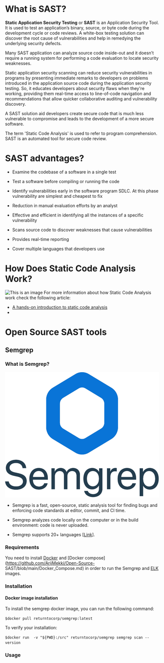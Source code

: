# What is SAST? 

**Static Application Security Testing** or **SAST** is an Application Security Tool. It is used to test an application’s binary, source, or byte code during the development cycle or code reviews. A white-box testing solution can discover the root cause of vulnerabilities and help in remedying the underlying security defects.

Many SAST application can analyze source code inside-out and it doesn’t require a running system for performing a code evaluation to locate security weaknesses.

Static application security scanning can reduce security vulnerabilities in programs by presenting immediate remarks to developers on problems introduced in the application source code during the application security testing. So, it educates developers about security flaws when they're working, providing them real-time access to line-of-code navigation and recommendations that allow quicker collaborative auditing and vulnerability discovery. 

A SAST solution aid developers create secure code that is much less vulnerable to compromise and leads to the development of a more secure software.

The term 'Static Code Analysis' is used to refer to program comprehension. SAST is an automated tool for secure code review.

# SAST advantages?

- Examine the codebase of a software in a single test

- Test a software before compiling or running the code

- Identify vulnerabilities early in the software program SDLC. At this phase vulnerability are simplest and cheapest to fix

- Reduction in manual evaluation efforts by an analyst

- Effective and efficient in identifying all the instances of a specific vulnerability

- Scans source code to discover weaknesses that cause vulnerabilities

- Provides real-time reporting

- Cover multiple languages that developers use

# How Does Static Code Analysis Work?

![This is an image](https://deepsource.io/images/blog/static-analysis-python/pipeline.png)
For more information about how Static Code Analysis work check the following article:
- [A hands-on introduction to static code analysis](https://deepsource.io/blog/introduction-static-code-analysis/)
- 
# Open Source SAST tools

## Semgrep

### What is Semgrep?

![This is an image](https://raw.githubusercontent.com/returntocorp/semgrep/develop/semgrep.svg)

- Semgrep is a fast, open-source, static analysis tool for finding bugs and enforcing code standards at editor, commit, and CI time.

- Semgrep analyzes code locally on the computer or in the build environment: code is never uploaded.

- Semgrep supports 20+ languages [[Link](https://semgrep.dev/docs/)].

### Requirements

You need to install [Docker](https://github.com/ArijMekki/Open-Source-SAST/blob/main/Docker.md) and [Docker compose](https://github.com/ArijMekki/Open-Source-
SAST/blob/main/Docker_Compose.md) in order to run the Semgrep and [ELK](https://github.com/ArijMekki/Open-Source-SAST/blob/main/ELK.md) images.

### Installation

#### Docker image installation

To install the semgrep docker image, you can run the following command:

  `$docker pull returntocorp/semgrep:latest`

To verify your installation: 

  `$docker run  -v "${PWD}:/src" returntocorp/semgrep semgrep scan --version`

### Usage

